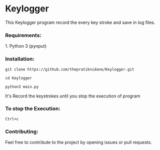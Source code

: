 # Keylogger

This Keylogger program record the every key stroke and save in log files.

<h3>Requirements:</h3>
1. Python 3 (pynput)


<h3>Installation:</h3>

    git clone https://github.com/thepratiknidane/Keylogger.git

    cd Keylogger

    python3 main.py

It's Record the keystrokes until you stop the execution of program

<h3>To stop the Execution:</h3>

    Ctrl+c

<h3>Contributing:</h3>

Feel free to contribute to the project by opening issues or pull requests.
